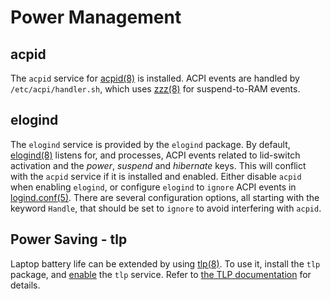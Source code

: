 # Power Management

## acpid

The `acpid` service for [acpid(8)](https://man.voidlinux.org/acpid.8) is
installed. ACPI events are handled by `/etc/acpi/handler.sh`, which uses 
[zzz(8)](https://man.voidlinux.org/zzz.8) for suspend-to-RAM events.

## elogind

The `elogind` service is provided by the `elogind` package. By default,
[elogind(8)](https://man.voidlinux.org/elogind.8) listens for, and processes,
ACPI events related to lid-switch activation and the *power*, *suspend* and
*hibernate* keys. This will conflict with the `acpid` service if it is installed
and enabled. Either disable `acpid` when enabling `elogind`, or configure
`elogind` to `ignore` ACPI events in
[logind.conf(5)](https://man.voidlinux.org/logind.conf.5). There are several
configuration options, all starting with the keyword `Handle`, that should be
set to `ignore` to avoid interfering with `acpid`.

## Power Saving - tlp

Laptop battery life can be extended by using
[tlp(8)](https://man.voidlinux.org/tlp.8). To use it, install the `tlp` package,
and [enable](./services/index.md#enabling-services) the `tlp` service. Refer to
[the TLP documentation](https://linrunner.de/tlp/) for details.
